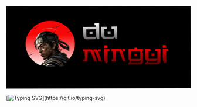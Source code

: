 
<img src="dumingyi.png" alt="Du-Mingyi" >

[![Typing SVG](https://readme-typing-svg.demolab.com?font=Noto+Serif+Japanese&pause=202&color=B80000CF&vCenter=true&random=false&width=435&lines=I+am+Du+Mingyi.;+A+Computer+Science+and+AI+enthusiast.;Never+stray+from+the+Way.)](https://git.io/typing-svg)
